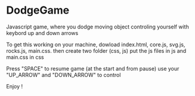 # DodgeGame
Javascript game, where you dodge moving object controling yourself with keybord up and down arrows

To get this working on your machine, dowload index.html, core.js, svg.js, rocks.js, main.css.
then create two folder (css, js) put the js files in js and main.css in css

Press "SPACE" to resume game (at the start and from pause)
use your "UP_ARROW" and "DOWN_ARROW" to control

Enjoy !
